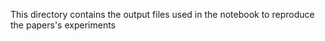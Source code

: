 This directory contains the output files used in the notebook to reproduce the papers's experiments
